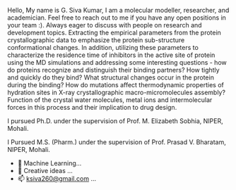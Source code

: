 Hello, My name is G. Siva Kumar, I am a molecular modeller, researcher, and academician. Feel free to reach out to me if you have any open positions in your team :). Always eager to discuss with people on research and development topics.
Extracting the empirical parameters from the protein crystallographic data to emphasize the protein sub-structure conformational changes. In addition, utilizing these parameters to characterize the residence time of inhibitors in the active site of protein using the MD simulations and addressing some interesting questions - how do proteins recognize and distinguish their binding partners? How tightly and quickly do they bind? What structural changes occur in the protein during the binding? How do mutations affect thermodynamic properties of hydration sites in X-ray crystallographic macro-micromolecules assembly? Function of the crystal water molecules, metal ions and intermolecular forces in this process and their implication to drug design.

I pursued Ph.D. under the supervision of Prof. M. Elizabeth Sobhia, NIPER, Mohali.

I Pursued M.S. (Pharm.) under the supervision of Prof. Prasad V. Bharatam, NIPER, Mohali.
- 🌱 Machine Learning...
- 💞️ Creative ideas ...
- 📫 ksiva260@gmail.com ...

<!---
sivasvcop/sivasvcop is a ✨ special ✨ repository because its `README.md` (this file) appears on your GitHub profile.
You can click the Preview link to take a look at your changes.
--->
